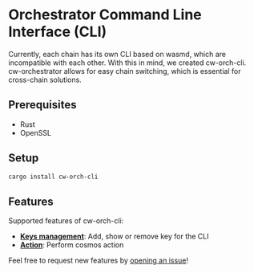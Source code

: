 # Orchestrator Command Line Interface (CLI)

Currently, each chain has its own CLI based on wasmd, which are incompatible with each other. With this in mind, we created cw-orch-cli. cw-orchestrator allows for easy chain switching, which is essential for cross-chain solutions.

## Prerequisites

- Rust
- OpenSSL

## Setup

```bash
cargo install cw-orch-cli
```

## Features

Supported features of cw-orch-cli:

- **[Keys management](./keys.md)**: Add, show or remove key for the CLI
- **[Action](./cosmos_action.md)**: Perform cosmos action

Feel free to request new features by [opening an issue](https://github.com/AbstractSDK/cw-orchestrator/issues/new)!
